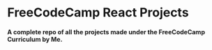 # FreeCodeCamp React Projects

#### A complete repo of all the projects made under the FreeCodeCamp Curriculum by Me.
